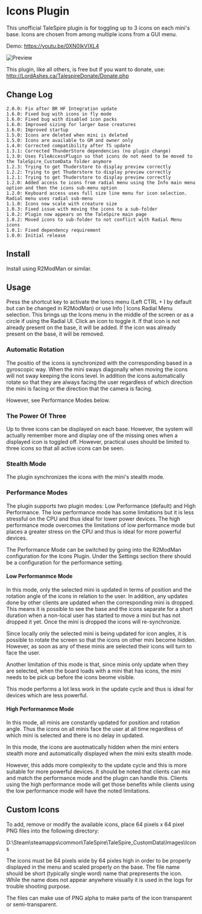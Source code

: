 # Icons Plugin

This unofficial TaleSpire plugin is for toggling up to 3 icons on each mini's base.
Icons are chosen from among multiple icons from a GUI menu. 

Demo: https://youtu.be/0XN0IkVIXL4

![Preview](https://i.imgur.com/Pp9lMx2.png)

This plugin, like all others, is free but if you want to donate, use: http://LordAshes.ca/TalespireDonate/Donate.php

## Change Log

```
2.0.0: Fix after BR HF Integration update
1.6.0: Fixed bug with icons in fly mode
1.6.0: Fixed bug with disabled icon packs
1.6.0: Improved sizing for larger base creatures
1.6.0: Improved startup
1.5.0: Icons are deleted when mini is deleted
1.5.0: Icons are available to GM and owner only
1.4.0: Corrected compatibility after TS update
1.3.1: Corrected ThunderStore dependencies (no plugin change)
1.3.0: Uses FileAccessPlugin so that icons do not need to be moved to the TaleSpire_CustomData folder anymore
1.2.3: Trying to get Thuderstore to display preview correctly
1.2.2: Trying to get Thuderstore to display preview correctly
1.2.1: Trying to get Thuderstore to display preview correctly
1.2.0: Added access to icons from radial menu using the Info main menu option and then the icons sub-menu option
1.2.0: Keyboard access uses full size line menu for icon selection. Radial menu uses radial sub-menu
1.1.0: Icons now scale with creature size
1.0.3: Fixed issue with moving the icons to a sub-folder
1.0.2: Plugin now appears on the TaleSpire main page
1.0.2: Moved icons to sub-folder to not conflict with Radial Menu icons
1.0.1: Fixed dependency requirement
1.0.0: Initial release
```

## Install

Install using R2ModMan or similar.

## Usage

Press the shortcut key to activate the Ioncs menu (Left CTRL + I by default but can be changed in R2ModMan) or use Info | Icons Radial
Menu selection. This brings up the Icons menu in the middle of the screen or as a circle if using the Radial UI.
Click an icon to toggle it. If that icon is not already present on the base, it will be added. If the icon was already present on the
base, it will be removed.

### Automatic Rotation

The positio of the icons is synchronized with the corresponding based in a gyroscopic way. When the mini sways diagonally when moving
the icons will not sway keeping the icons level. In addition the icons automatically rotate so that they are always facing the user
regardless of which direction the mini is facing or the direction that the camera is facing.

However, see Performance Modes below.

### The Power Of Three

Up to three icons can be displayed on each base. However, the system will actually remember more and display one of the missing ones
when a displayed icon is toggled off. However, practical uses should be limited to three icons so that all active icons can be seen.

### Stealth Mode

The plugin synchronizes the icons with the mini's stealth mode.

### Performance Modes

The plugin supports two plugin modes: Low Performance (default) and High Performance. The low performance mode has some limitations
but it is less stressful on the CPU and thus ideal for lower power devices. The high performance mode overcomes the limitations of
low performance mode but places a greater stress on the CPU and thus is ideal for more powerful devices.

The Performance Mode can be switched by going into the R2ModMan configuration for the Icons Plugin. Under the Settings section there
should be a configuration for the performance setting.

#### Low Performanmce Mode

In this mode, only the selected mini is updated in terms of position and the rotation angle of the icons in relation to the user.
In addition, any updates done by other clients are updated when the corresponding mini is dropped. This means it is possible to
see the base and the icons separate for a short duration when a non-local user has started to move a mini but has not dropped it
yet. Once the mini is dropped the icons will re-synchronize.

Since locally only the selected mini is being updated for icon angles, it is possible to rotate the screen so that the icons on
other mini become hidden. However, as soon as any of these minis are selected their icons will turn to face the user.

Another limitation of this mode is that, since minis only update when they are selected, when the board loads with a mini that
has icons, the mini needs to be pick up before the icons beome visible.

This mode performs a lot less work in the update cycle and thus is ideal for devices which are less powerful.

#### High Performanmce Mode

In this mode, all minis are constantly updated for position and rotation angle. Thus the icons on all minis face the user at all
time regardless of which mini is selected and there is no delay in updated.

In this mode, the icons are auotmatically hidden when the mini enters stealth more and automatically displayed when the mini exits
stealth mode.

However, this adds more complexity to the update cycle and this is more suitable for more powerful devices. It should be noted that
clients can mix and match the performance mode and the plugin can handle this. Clients using the high performance mode will get those
benefits while clients using the low performance mode will have the noted limitations.

## Custom Icons

To add, remove or modify the available icons, place 64 pixels x 64 pixel PNG files into the following directory:

D:\Steam\steamapps\common\TaleSpire\TaleSpire_CustomData\Images\Icons

The icons must be 64 pixels wide by 64 pixles high in order to be properly displayed in the menu and scaled  properly on the base.
The file name should be short (typically single word) name that prepresents the icon. While the name does not appear anywhere visually
it is used in the logs for trouble shooting purpose.

The files can make use of PNG alpha to make parts of the icon transparent or semi-transparent.


 
